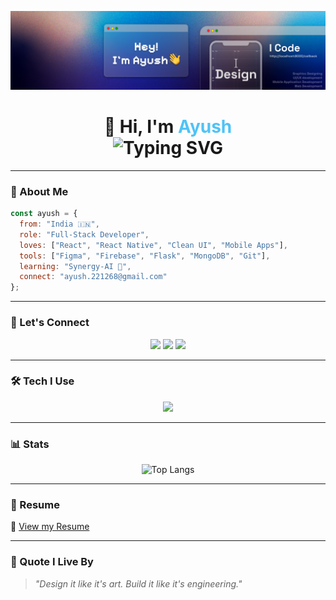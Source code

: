 <p align="center">
  <img src="https://raw.githubusercontent.com/ayushshaashi/ayushshaashi/main/banner.png" alt="Ayush's Banner" />
</p>

<h1 align="center">👋 Hi, I'm <span style="color:#4fc3f7">Ayush</span>
  <br/>
  <img src="https://readme-typing-svg.herokuapp.com?font=Fira+Code&duration=3000&pause=1000&color=4FC3F7&center=true&vCenter=true&width=435&lines=Full-Stack+Developer;UI%2FUX+Designer;React+Native+Enthusiast;Lifelong+Learner" alt="Typing SVG" />
</h1>

---

### 💫 About Me
```js
const ayush = {
  from: "India 🇮🇳",
  role: "Full-Stack Developer",
  loves: ["React", "React Native", "Clean UI", "Mobile Apps"],
  tools: ["Figma", "Firebase", "Flask", "MongoDB", "Git"],
  learning: "Synergy-AI 🤖",
  connect: "ayush.221268@gmail.com"
};
```

---

### 👥 Let's Connect
<p align="center">
  <a href="https://linkedin.com/in/ayush-shashi-820861250" target="_blank"><img src="https://skillicons.dev/icons?i=linkedin" /></a>
  <a href="https://instagram.com/be_like_ayush_" target="_blank"><img src="https://skillicons.dev/icons?i=instagram" /></a>
  <a href="https://www.leetcode.com/ayushshashi" target="_blank"><img src="https://skillicons.dev/icons?i=leetcode" /></a>
</p>

---

### 🛠 Tech I Use
<p align="center">
  <img src="https://skillicons.dev/icons?i=react,reactnative,js,py,java,html,css,mongodb,mysql,firebase,flask,tailwind,git,figma,photoshop,postman" style="animation: float 4s ease-in-out infinite;" />
</p>

---

### 📊 Stats
<p align="center">
  <img src="https://github-readme-stats.vercel.app/api/top-langs/?username=ayushshaashi&layout=compact&theme=radical" alt="Top Langs" style="animation: fadeIn 2s ease-in;"/>
</p>

---

### 📄 Resume
📌 [View my Resume](https://drive.google.com/file/d/19kaGz6s87tfUYPeMTFqFheFEwC1MG7Xg/view?usp=drivesdk)

---

### 🌟 Quote I Live By
> *"Design it like it's art. Build it like it's engineering."*
